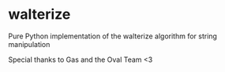 # walterize

Pure Python implementation of the walterize algorithm for string manipulation

Special thanks to Gas and the Oval Team <3
